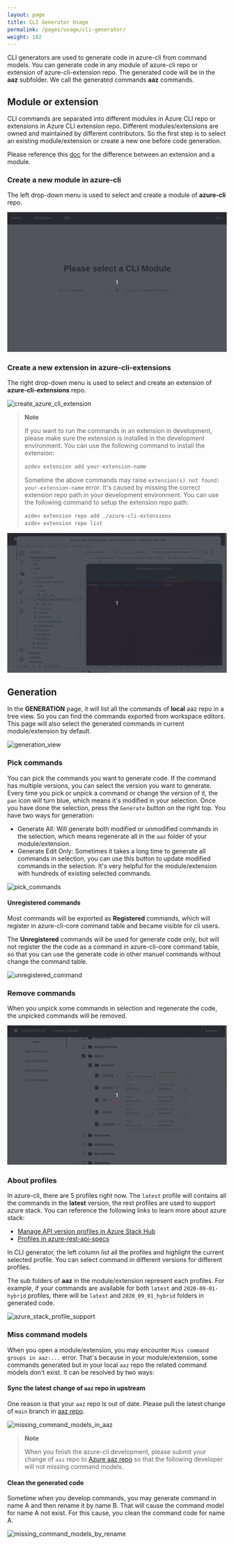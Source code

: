 ```yaml
---
layout: page
title: CLI Generator Usage
permalink: /pages/usage/cli-generator/
weight: 102
---
```


CLI generators are used to generate code in azure-cli from command models. You can generate code in any module of azure-cli repo or extension of azure-cli-extension repo. The generated code will be in the **aaz** subfolder. We call the generated commands **aaz** commands.

## Module or extension

CLI commands are separated into different modules in Azure CLI repo or extensions in Azure CLI extension repo. Different modules/extensions are owned and maintained by different contributors. So the first step is to select an existing module/extension or create a new one before code generation.

Please reference this [doc](https://github.com/Azure/azure-cli/blob/dev/doc/onboarding_guide.md#extension-vs-module) for the difference between an extension and a module.

### Create a new module in azure-cli

The left drop-down menu is used to select and create a module of **azure-cli** repo.

![create_azure_cli_module](../../assets/recordings/cli_generator/create_azure_cli_module.gif)

### Create a new extension in azure-cli-extensions

The right drop-down menu is used to select and create an extension of **azure-cli-extensions** repo.

![create_azure_cli_extension](../../assets/recordings/cli_generator/create_azure_cli_extension.gif)

> **Note**
>
> If you want to run the commands in an extension in development, please make sure the extension is installed in the development environment. You can use the following command to install the extension:
>
> ```bash
> azdev extension add your-extension-name
> ```
>
> Sometime the above commands may raise `extension(s) not found: your-extension-name` error. It's caused by missing the correct extension repo path in your development environment. You can use the following command to setup the extension repo path:
>
> ```bash
> azdev extension repo add ./azure-cli-extensions
> azdev extension repo list
> ```

![azdev_add_new_extension](../../assets/recordings/cli_generator/azdev_add_new_extension.gif)

## Generation

In the **GENERATION** page, it will list all the commands of **local** aaz repo in a tree view. So you can find the commands exported from workspace editors. This page will also select the generated commands in current module/extension by default.

![generation_view](../../assets/recordings/cli_generator/generation_view.gif)

### Pick commands

You can pick the commands you want to generate code. If the command has multiple versions, you can select the version you want to generate. Every time you pick or unpick a command or change the version of it, the `pan` icon will turn blue, which means it's modified in your selection. Once you have done the selection, press the `Generate` button on the right top. You have two ways for generation:

- Generate All: Will generate both modified or unmodified commands in the selection, which means regenerate all in the `aaz` folder of your module/extension.
- Generate Edit Only: Sometimes it takes a long time to generate all commands in selection, you can use this button to update modified commands in the selection. It's very helpful for the module/extension with hundreds of existing selected commands.

![pick_commands](../../assets/recordings/cli_generator/pick_commands.gif)

#### Unregistered commands

Most commands will be exported as **Registered** commands, which will register in azure-cli-core command table and became visible for cli users.

The **Unregistered** commands will be used for generate code only, but will not register the the code as a command in azure-cli-core command table, so that you can use the generate code in other manuel commands without change the command table.

![unregistered_command](../../assets/recordings/cli_generator/unregistered_command.gif)

### Remove commands

When you unpick some commands in selection and regenerate the code, the unpicked commands will be removed.

![remove_commands](../../assets/recordings/cli_generator/remove_commands.gif)

### About profiles

In azure-cli, there are 5 profiles right now. The `latest` profile will contains all the commands in the **latest** version, the rest profiles are used to support azure stack. You can reference the following links to learn more about azure stack:

- [Manage API version profiles in Azure Stack Hub](https://learn.microsoft.com/en-us/azure-stack/user/azure-stack-version-profiles?view=azs-2301)
- [Profiles in azure-rest-api-specs](https://github.com/Azure/azure-rest-api-specs/tree/main/profile)

In CLI generator, the left column list all the profiles and highlight the current selected profile. You can select command in different versions for different profiles.

The sub folders of **aaz** in the module/extension represent each profiles. For example, if your commands are available for both `latest` and `2020-09-01-hybrid` profiles, there will be `latest` and `2020_09_01_hybrid` folders in generated code.

![azure_stack_profile_support](../../assets/recordings/cli_generator/azure_stack_profile_support.gif)

### Miss command models

When you open a module/extension, you may encounter `Miss command groups in aaz:...` error. That's because in your module/extension, some commands generated but in your local `aaz` repo the related command models don't exist. It can be resolved by two ways:

#### Sync the latest change of `aaz` repo in upstream

One reason is that your `aaz` repo is out of date. Please pull the latest change of `main` branch in [aaz repo](https://github.com/Azure/aaz).

![missing_command_models_in_aaz](../../assets/recordings/cli_generator/missing_command_models_in_aaz.gif)

> **Note**
>
> When you finish the azure-cli development, please submit your change of `aaz` repo to [Azure aaz repo](https://github.com/Azure/aaz) so that the following developer will not missing command models.

#### Clean the generated code

Sometime when you develop commands, you may generate command in name A and then rename it by name B. That will cause the command model for name A not exist. For this cause, you clean the command code for name A.

![missing_command_models_by_rename](../../assets/recordings/cli_generator/missing_command_models_by_rename.gif)
